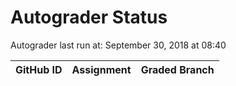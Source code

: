 # Autograder Status
Autograder last run at: September 30, 2018 at 08:40

| GitHub ID | Assignment | Graded Branch |
|-----------|------------|---------------|
